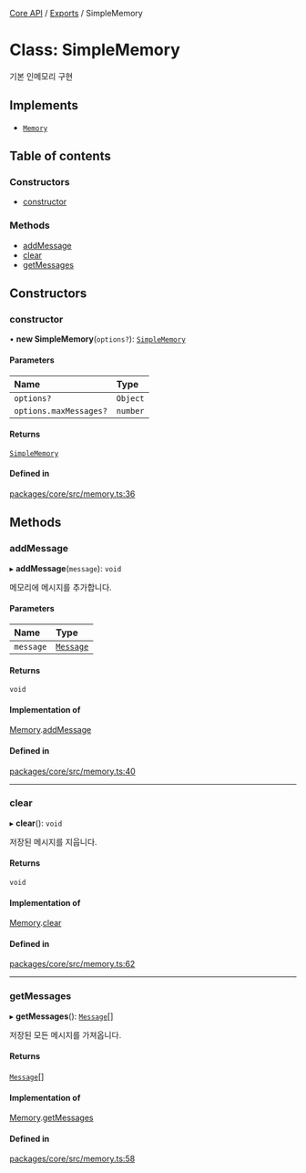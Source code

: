 [Core API](../../) / [Exports](../modules) / SimpleMemory

# Class: SimpleMemory

기본 인메모리 구현

## Implements

- [`Memory`](../interfaces/Memory)

## Table of contents

### Constructors

- [constructor](SimpleMemory#constructor)

### Methods

- [addMessage](SimpleMemory#addmessage)
- [clear](SimpleMemory#clear)
- [getMessages](SimpleMemory#getmessages)

## Constructors

### constructor

• **new SimpleMemory**(`options?`): [`SimpleMemory`](SimpleMemory)

#### Parameters

| Name | Type |
| :------ | :------ |
| `options?` | `Object` |
| `options.maxMessages?` | `number` |

#### Returns

[`SimpleMemory`](SimpleMemory)

#### Defined in

[packages/core/src/memory.ts:36](https://github.com/woojubb/robota/blob/1202ed01072674e4ff6307d72c09a57873f8f949/packages/core/src/memory.ts#L36)

## Methods

### addMessage

▸ **addMessage**(`message`): `void`

메모리에 메시지를 추가합니다.

#### Parameters

| Name | Type |
| :------ | :------ |
| `message` | [`Message`](../interfaces/Message) |

#### Returns

`void`

#### Implementation of

[Memory](../interfaces/Memory).[addMessage](../interfaces/Memory#addmessage)

#### Defined in

[packages/core/src/memory.ts:40](https://github.com/woojubb/robota/blob/1202ed01072674e4ff6307d72c09a57873f8f949/packages/core/src/memory.ts#L40)

___

### clear

▸ **clear**(): `void`

저장된 메시지를 지웁니다.

#### Returns

`void`

#### Implementation of

[Memory](../interfaces/Memory).[clear](../interfaces/Memory#clear)

#### Defined in

[packages/core/src/memory.ts:62](https://github.com/woojubb/robota/blob/1202ed01072674e4ff6307d72c09a57873f8f949/packages/core/src/memory.ts#L62)

___

### getMessages

▸ **getMessages**(): [`Message`](../interfaces/Message)[]

저장된 모든 메시지를 가져옵니다.

#### Returns

[`Message`](../interfaces/Message)[]

#### Implementation of

[Memory](../interfaces/Memory).[getMessages](../interfaces/Memory#getmessages)

#### Defined in

[packages/core/src/memory.ts:58](https://github.com/woojubb/robota/blob/1202ed01072674e4ff6307d72c09a57873f8f949/packages/core/src/memory.ts#L58)
